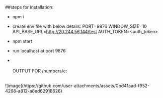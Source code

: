 ##steps for installation:

- npm i
- create env file with below details:
PORT=9876
WINDOW_SIZE=10
API_BASE_URL=http://20.244.56.144/test
AUTH_TOKEN=<auth_token>

- npm start
- run localhost at port 9876

- <br/><br/>
OUTPUT FOR /numbers/e:
<br/>
![image](https://github.com/user-attachments/assets/0bd41aad-f952-4268-a812-a8ed62918626)

